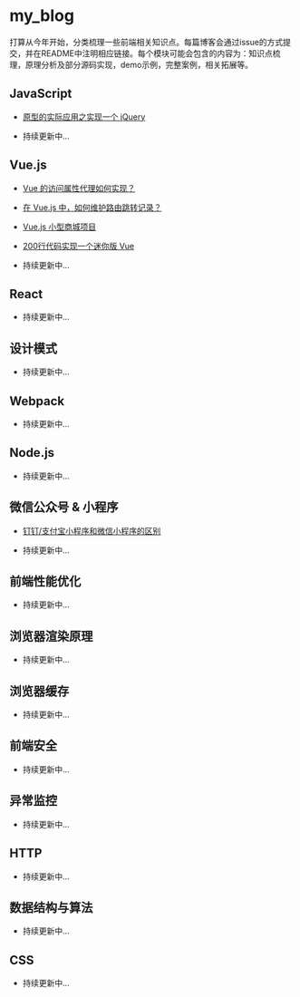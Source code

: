 # my_blog

打算从今年开始，分类梳理一些前端相关知识点。每篇博客会通过issue的方式提交，并在README中注明相应链接。每个模块可能会包含的内容为：知识点梳理，原理分析及部分源码实现，demo示例，完整案例，相关拓展等。



## JavaScript

- [原型的实际应用之实现一个 jQuery](https://github.com/dora-zc/my_blog/issues/3)

- 持续更新中...


## Vue.js

- [Vue 的访问属性代理如何实现？](https://github.com/dora-zc/my_blog/issues/2)

- [在 Vue.js 中，如何维护路由跳转记录？](https://github.com/dora-zc/my_blog/issues/1)

- [Vue.js 小型商城项目](https://github.com/dora-zc/mini-vue-mall)

- [200行代码实现一个迷你版 Vue](https://github.com/dora-zc/miniature-vue)

- 持续更新中...


## React

- 持续更新中...


## 设计模式

- 持续更新中...


## Webpack

- 持续更新中...


## Node.js

- 持续更新中...


## 微信公众号 & 小程序

- [钉钉/支付宝小程序和微信小程序的区别](https://github.com/dora-zc/my_blog/issues/4)

- 持续更新中...


## 前端性能优化

- 持续更新中...


## 浏览器渲染原理

- 持续更新中...


## 浏览器缓存

- 持续更新中...


## 前端安全

- 持续更新中...


## 异常监控

- 持续更新中...


## HTTP

- 持续更新中...


## 数据结构与算法

- 持续更新中...


## CSS

- 持续更新中...


